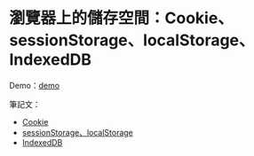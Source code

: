 # 瀏覽器上的儲存空間：Cookie、sessionStorage、localStorage、IndexedDB

Demo：[demo](https://letswritetw.github.io/letswrite-client-storage/)

筆記文：

- [Cookie](https://www.letswrite.tw/client-storage-cookie/)
- [sessionStorage、localStorage](https://www.letswrite.tw/client-storage-local/)
- [IndexedDB](https://www.letswrite.tw/client-storage-idb/)